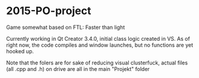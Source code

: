# 2015-PO-project
Game somewhat based on FTL: Faster than light

Currently working in Qt Creator 3.4.0, initial class logic created in VS. As of right now, the code compiles and window launches, but no functions are yet hooked up.

Note that the folers are for sake of reducing visual clusterfuck, actual files (all .cpp and .h) on drive are all in the main "Projekt" folder
